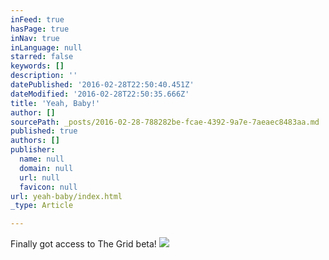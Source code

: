 ```yaml
---
inFeed: true
hasPage: true
inNav: true
inLanguage: null
starred: false
keywords: []
description: ''
datePublished: '2016-02-28T22:50:40.451Z'
dateModified: '2016-02-28T22:50:35.666Z'
title: 'Yeah, Baby!'
author: []
sourcePath: _posts/2016-02-28-788282be-fcae-4392-9a7e-7aeaec8483aa.md
published: true
authors: []
publisher:
  name: null
  domain: null
  url: null
  favicon: null
url: yeah-baby/index.html
_type: Article

---
```

Finally got access to The Grid beta! ![](https://s3-us-west-2.amazonaws.com/the-grid-img/p/b59f99cbd19c66a88c5e6c77bcc0730ae5a49d75.jpg)